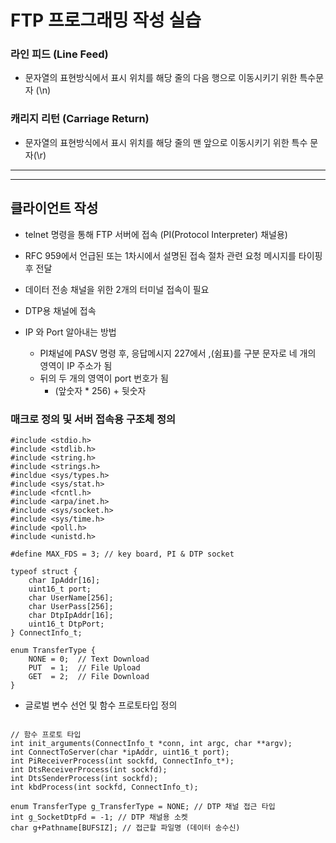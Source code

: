 # FTP 프로그래밍 작성 실습

### 라인 피드 (Line Feed)

- 문자열의 표현방식에서 표시 위치를 해당 줄의 다음 행으로 이동시키기 위한 특수문자 (\n)

### 캐리지 리턴 (Carriage Return)

- 문자열의 표현방식에서 표시 위치를 해당 줄의 맨 앞으로 이동시키기 위한 특수 문자(\r)

---

---

## 클라이언트 작성

- telnet 명령을 통해 FTP 서버에 접속 (PI(Protocol Interpreter) 채널용)
- RFC 959에서 언급된 또는 1차시에서 설명된 접속 절차 관련 요청 메시지를 타이핑 후 전달
- 데이터 전송 채널을 위한 2개의 터미널 접속이 필요

- DTP용 채널에 접속
- IP 와 Port 알아내는 방법
  - PI채널에 PASV 명령 후, 응답메시지 227에서 ,(쉼표)를 구분 문자로 네 개의 영역이 IP 주소가 됨
  - 뒤의 두 개의 영역이 port 번호가 됨
    - (앞숫자 \* 256) + 뒷숫자

### 매크로 정의 및 서버 접속용 구조체 정의

```
#include <stdio.h>
#include <stdlib.h>
#include <string.h>
#include <strings.h>
#incldue <sys/types.h>
#include <sys/stat.h>
#include <fcntl.h>
#include <arpa/inet.h>
#include <sys/socket.h>
#include <sys/time.h>
#include <poll.h>
#include <unistd.h>

#define MAX_FDS = 3; // key board, PI & DTP socket

typeof struct {
    char IpAddr[16];
    uint16_t port;
    char UserName[256];
    char UserPass[256];
    char DtpIpAddr[16];
    uint16_t DtpPort;
} ConnectInfo_t;

enum TransferType {
    NONE = 0;  // Text Download
    PUT  = 1;  // File Upload
    GET  = 2;  // File Download
}
```

- 글로벌 변수 선언 및 함수 프로토타입 정의

```

// 함수 프로토 타입
int init_arguments(ConnectInfo_t *conn, int argc, char **argv);
int ConnectToServer(char *ipAddr, uint16_t port);
int PiReceiverProcess(int sockfd, ConnectInfo_t*);
int DtsReceiverProcess(int sockfd);
int DtsSenderProcess(int sockfd);
int kbdProcess(int sockfd, ConnectInfo_t);

enum TransferType g_TransferType = NONE; // DTP 채널 접근 타입
int g_SocketDtpFd = -1; // DTP 채널용 소켓
char g+Pathname[BUFSIZ]; // 접근할 파일명 (데이터 송수신)
```
